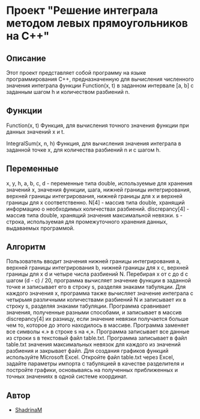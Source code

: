 # Проект "Решение интеграла методом левых прямоугольников на C++"

## Описание
Этот проект представляет собой программу на языке программирования C++, предназначенную для вычисления численного значения интеграла функции Function(x, t) в заданном интервале [a, b] с заданным шагом h и количеством разбиений n.

## Функции

Function(x, t)
Функция, для вычисления точного значения функции при данных значений x и t.

IntegralSum(x, n, h)
Функция, для вычисления  значения интеграла в заданной точке х, для количества разбиений n и с шагом h.

## Переменные
x, y, h, a, b, c, d - переменные типа double, используемые для хранения значений x, значения функции, шага, нижней границы интегрирования, верхней границы интегрирования, нижней границы для x и верхней границы для x соответственно.
N[4] - массив типа double, хранящий информацию о необходимых количествах разбиений.
discrepancy[4] - массив типа double, хранящий значения максимальной невязки.
s - строка, используемая для промежуточного хранения данных, выдаваемых программой.

## Алгоритм
Пользователь вводит значения нижней границы интегрирования a, верхней границы интегрирования b, нижней границы для x c, верхней границы для x d и четыре числа разбиений N.
Перебирая x от c до d с шагом (d - c) / 20, программа вычисляет значение функции в заданной точке и записывает его в строку s, разделяя знаками табуляции.
Для каждого значения x, программа также вычисляет значение интеграла с четырьмя различными количествами разбиений N и записывает их в строку s, разделяя знаками табуляции.
Программа сравнивает значения, полученные разными способами, и записывает в массив discrepancy[4] их разницу, если значение невязки получается больше чем то, которое до этого находилось в массиве.
Программа заменяет все символы «.» в строке s на «,».
Программа записывает все данные из строки s в текстовый файл table.txt.
Программа записывает в файл table.txt значения максимальных невязок для каждого из значений разбиения и закрывает файл.
Для создания графиков функций используйте Microsoft Excel. Откройте файл table.txt через Excel, задайте параметры импорта с табуляцией в качестве разделителя и постройте графики, основываясь на полученных приближенных и точных значениях в одной системе координат.

## Автор

- [ShadrinaM]([https://github.com/ваш-аккаунт](https://github.com/ShadrinaM))
